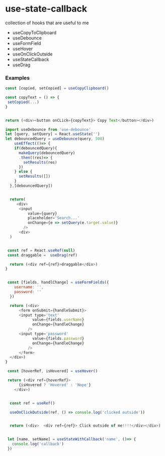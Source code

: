 # use-state-callback
collection of hooks that are useful to me

* useCopyToClipboard 
* useDebounce 
* useFormField 
* useHover
* useOnClickOutside
* useStateCallback
* useDrag


### Examples

```js
const [copied, setCopied] = useCopyClipboard()

const copyText = () => {
 setCopied(...)
}


return (<div><button onCLick={copyText}> Copy Text</button></div>)

```


```js
import useDebounce from 'use-debounce'
let [query, setQuery] = React.useState('')
let debouncedQuery = useDebounce(query, 500)
    useEffect(()=> {
    if(debouncedQuery){
      makeQuery(debouncedQuery)
      .then((res)=> {
        setResults(res)
      })
    } else {
      setResults([])
    }
  },[debouncedQuery])


  return(
     <div>
      <input
          value={query}
          placeholder='Search...'
          onChange={e => setQuery(e.target.value)}
        />
      <div>
  )

```


```js

 const ref = React.useRef(null)
 const draggable =  useDrag(ref)

  return (<div ref={ref}>draggable</div>)
}

```


```js

 const [fields, handlChange] = useFormFields({
    username: '',
    password: ''
  })

  return (<div>
      <form onSubmit={handleSubmit}>
      <input type='text'
            value={fields.userName}
            onChange={handleChange}
          />
      <input type='password'
            value={fields.password}
            onChange={handleChange}
          />
      </form>
  </div>)
}

```

```js
 const [hoverRef, isHovered] = useHover()

 return (<div ref={hoverRef}>
      {isHovered ? 'Hovered' : 'Nope'}
    </div>)


```


```js

  const ref = useRef()

  useOnClickOutside(ref, () => console.log('clicked outside'))


  return (<div>  <div ref={ref}> Click outside of me!!!!</div></div>)

```

```js

 let [name, setName] = useStateWithCallback('name', ()=> {
   console.log('callback')
 })
```
